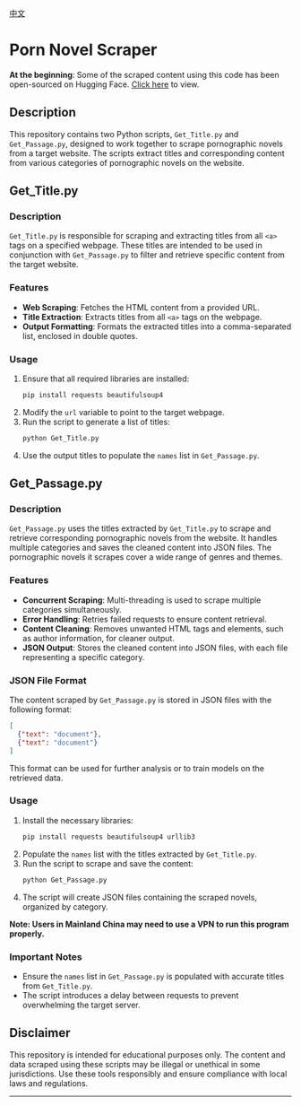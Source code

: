 [中文](README.zh.md)

# Porn Novel Scraper

**At the beginning**: Some of the scraped content using this code has been open-sourced on Hugging Face. [Click here](https://huggingface.co/datasets/ystemsrx/Erotic_Literature_Collection) to view.

## Description
This repository contains two Python scripts, `Get_Title.py` and `Get_Passage.py`, designed to work together to scrape pornographic novels from a target website. The scripts extract titles and corresponding content from various categories of pornographic novels on the website.

## Get_Title.py

### Description
`Get_Title.py` is responsible for scraping and extracting titles from all `<a>` tags on a specified webpage. These titles are intended to be used in conjunction with `Get_Passage.py` to filter and retrieve specific content from the target website.

### Features
- **Web Scraping**: Fetches the HTML content from a provided URL.
- **Title Extraction**: Extracts titles from all `<a>` tags on the webpage.
- **Output Formatting**: Formats the extracted titles into a comma-separated list, enclosed in double quotes.

### Usage
1. Ensure that all required libraries are installed:
   ```bash
   pip install requests beautifulsoup4
   ```
2. Modify the `url` variable to point to the target webpage.
3. Run the script to generate a list of titles:
   ```bash
   python Get_Title.py
   ```
4. Use the output titles to populate the `names` list in `Get_Passage.py`.

## Get_Passage.py

### Description
`Get_Passage.py` uses the titles extracted by `Get_Title.py` to scrape and retrieve corresponding pornographic novels from the website. It handles multiple categories and saves the cleaned content into JSON files. The pornographic novels it scrapes cover a wide range of genres and themes.

### Features
- **Concurrent Scraping**: Multi-threading is used to scrape multiple categories simultaneously.
- **Error Handling**: Retries failed requests to ensure content retrieval.
- **Content Cleaning**: Removes unwanted HTML tags and elements, such as author information, for cleaner output.
- **JSON Output**: Stores the cleaned content into JSON files, with each file representing a specific category.

### JSON File Format
The content scraped by `Get_Passage.py` is stored in JSON files with the following format:
```json
[
  {"text": "document"},
  {"text": "document"}
]
```
This format can be used for further analysis or to train models on the retrieved data.

### Usage
1. Install the necessary libraries:
   ```bash
   pip install requests beautifulsoup4 urllib3
   ```
2. Populate the `names` list with the titles extracted by `Get_Title.py`.
3. Run the script to scrape and save the content:
   ```bash
   python Get_Passage.py
   ```
4. The script will create JSON files containing the scraped novels, organized by category.

**Note: Users in Mainland China may need to use a VPN to run this program properly.**

### Important Notes
- Ensure the `names` list in `Get_Passage.py` is populated with accurate titles from `Get_Title.py`.
- The script introduces a delay between requests to prevent overwhelming the target server.

## Disclaimer
This repository is intended for educational purposes only. The content and data scraped using these scripts may be illegal or unethical in some jurisdictions. Use these tools responsibly and ensure compliance with local laws and regulations.

---
